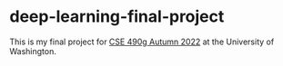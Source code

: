 # deep-learning-final-project

This is my final project for [CSE 490g Autumn 2022](https://courses.cs.washington.edu/courses/cse490g1/22au/) at the University of Washington.
